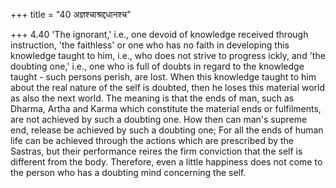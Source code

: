 +++
title = "40 अज्ञश्चाश्रद्दधानश्च"

+++
4.40 'The ignorant,' i.e., one devoid of knowledge received through instruction, 'the faithless' or one who has no faith in developing this knowledge taught to him, i.e., who does not strive to progress ickly,
and 'the doubting one,' i.e., one who is full of doubts in regard to the knowledge taught - such persons perish, are lost. When this knowledge taught to him about the real nature of the self is doubted, then he loses this material world as also the next world. The meaning is that the ends of man, such as Dharma, Artha and Karma which constitute the material ends or fulfilments, are not achieved by such a doubting one.
How then can man's supreme end, release be achieved by such a doubting one; For all the ends of human life can be achieved through the actions which are prescribed by the Sastras, but their performance reires the firm conviction that the self is different from the body. Therefore,
even a little happiness does not come to the person who has a doubting mind concerning the self.
